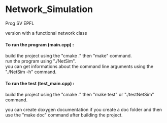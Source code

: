 # Network_Simulation
Prog SV EPFL

version with a functional network class

#### To run the program (main.cpp) :<br/>
build the project using the "cmake ." then "make" command.<br/>
run the program using "./NetSim".<br/>
you can get informations about the command line arguments using the "./NetSim -h" command.

#### To run the test (test_main.cpp) :<br/>
build the project using the "cmake ." then "make test" or "./testNetSim" command.

you can create doxygen documentation if you create a doc folder and then use the "make doc" command after building the project.

